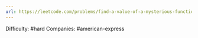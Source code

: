 ```yaml
---
url: https://leetcode.com/problems/find-a-value-of-a-mysterious-function-closest-to-target
---
```


Difficulty: #hard
Companies: #american-express